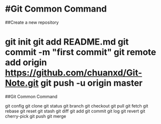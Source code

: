 #Git Common Command
====================

##Create a new repository

git init
git add README.md
git commit -m "first commit"
git remote add origin https://github.com/chuanxd/Git-Note.git
git push -u origin master
=========================

##Git Common Command

git config
git clone
git status
git branch
git checkout
git pull
git fetch
git rebase
git reset
git stash
git diff
git add
git commit
git log
git revert
git cherry-pick
git push
git merge




